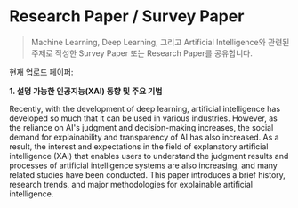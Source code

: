 # Research Paper / Survey Paper

> Machine Learning, Deep Learning, 그리고 Artificial Intelligence와 관련된 주제로 작성한 Survey Paper 또는 Research Paper를 공유합니다.

현재 업로드 페이퍼:

**1. 설명 가능한 인공지능(XAI) 동향 및 주요 기법**

Recently, with the development of deep learning, artificial intelligence has developed so much that it can be used in various industries. However, as the reliance on AI's judgment and decision-making increases, the social demand for explainability and transparency of AI has also increased. As a result, the interest and expectations in the field of explanatory artificial intelligence (XAI) that enables users to understand the judgment results and processes of artificial intelligence systems are also increasing, and many related studies have been conducted. This paper introduces a brief history, research trends, and major methodologies for explainable artificial intelligence.

